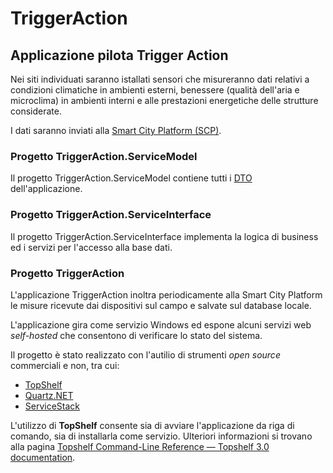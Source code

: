 # TriggerAction
## Applicazione pilota Trigger Action
Nei siti individuati saranno istallati sensori che misureranno dati relativi a
condizioni climatiche in ambienti esterni, benessere (qualità dell'aria e
microclima) in ambienti interni e alle prestazioni energetiche delle strutture
considerate.

I dati saranno inviati alla [Smart City Platform (SCP)][1].

### Progetto TriggerAction.ServiceModel

Il progetto TriggerAction.ServiceModel contiene tutti i [DTO][2]
dell'applicazione.

### Progetto TriggerAction.ServiceInterface

Il progetto TriggerAction.ServiceInterface implementa la logica di business ed
i servizi per l'accesso alla base dati.

### Progetto TriggerAction

L'applicazione TriggerAction inoltra periodicamente alla Smart City Platform le
misure ricevute dai dispositivi sul campo e salvate sul database locale.

L'applicazione gira come servizio Windows ed espone alcuni servizi web
*self-hosted* che consentono di verificare lo stato del sistema.

Il progetto è stato realizzato con l'autilio di strumenti *open source*
commerciali e non, tra cui:

 * [TopShelf](https://github.com/Topshelf/Topshelf)
 * [Quartz.NET](https://github.com/quartznet/quartznet)
 * [ServiceStack](https://github.com/ServiceStack/ServiceStack)

L'utilizzo di **TopShelf** consente sia di avviare l'applicazione da riga di
comando, sia di installarla come servizio. Ulteriori informazioni si trovano
alla pagina [Topshelf Command-Line Reference — Topshelf 3.0 documentation][3].

[1]: http://sue.enea.it/product/piattaforma-per-gestione-dei-dati-urbani/
[2]: https://it.wikipedia.org/wiki/Oggetto_di_Trasferimento_Dati
[3]: https://topshelf.readthedocs.io/en/latest/overview/commandline.html
